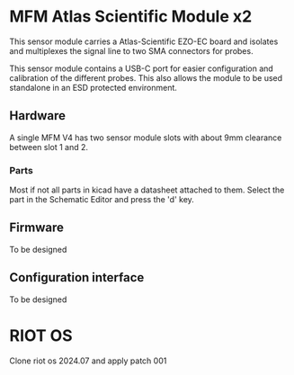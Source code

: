 # MFM Atlas Scientific Module x2

This sensor module carries a Atlas-Scientific EZO-EC board and isolates and multiplexes the signal line to two SMA connectors for probes.

This sensor module contains a USB-C port for easier configuration and calibration of the different probes. This also allows the module to be used standalone in an ESD protected environment.

## Hardware

A single MFM V4 has two sensor module slots with about 9mm clearance between slot 1 and 2.

### Parts

Most if not all parts in kicad have a datasheet attached to them. Select the part in the Schematic Editor and press the 'd' key.

## Firmware

To be designed

## Configuration interface

To be designed

# RIOT OS
Clone riot os 2024.07 and apply patch 001
